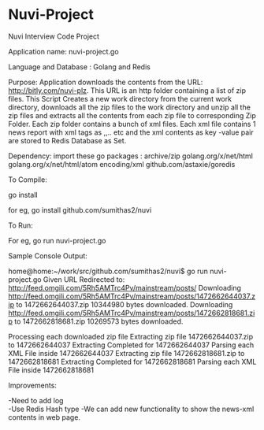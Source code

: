 # Nuvi-Project
Nuvi Interview Code Project 


Application name:  nuvi-project.go

Language and Database : Golang and Redis

Purpose: Application downloads the contents from the URL: http://bitly.com/nuvi-plz. This URL is an http folder containing a list of zip files. This Script Creates a new work directory from the  current work directory, downloads all the zip files to the work directory and unzip all the zip files and extracts all the contents from each zip file to corresponding Zip Folder. Each zip folder contains a bunch of xml files. Each xml file contains 1 news report with xml tags as <document>,<type>,<forum>.. etc and the xml contents as key -value pair are stored
to Redis Database as Set.


Dependency: import these go packages :
	   archive/zip
	   golang.org/x/net/html
	   golang.org/x/net/html/atom
	   encoding/xml
	   github.com/astaxie/goredis



To Compile:

go install <path where the nuvi-project.go is placed>

for eg,
go install github.com/sumithas2/nuvi

To Run:

For eg,
go run nuvi-project.go 


Sample Console Output:

home@home:~/work/src/github.com/sumithas2/nuvi$ go run nuvi-project.go
Given URL Redirected to: http://feed.omgili.com/5Rh5AMTrc4Pv/mainstream/posts/
Downloading http://feed.omgili.com/5Rh5AMTrc4Pv/mainstream/posts/1472662644037.zip to 1472662644037.zip
10344980 bytes downloaded.
Downloading http://feed.omgili.com/5Rh5AMTrc4Pv/mainstream/posts/1472662818681.zip to 1472662818681.zip
10269573 bytes downloaded.

Processing each downloaded zip file
Extracting zip file 1472662644037.zip to 1472662644037
Extracting Completed for  1472662644037
Parsing each XML File inside  1472662644037
Extracting zip file 1472662818681.zip to 1472662818681
Extracting Completed for  1472662818681
Parsing each XML File inside  1472662818681

Improvements:

-Need to add log  
-Use Redis Hash type
-We can add new functionality to show the news-xml contents in web page. 
